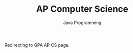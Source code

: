 ﻿---
layout: distill
title: AP Computer Science
subtitle: Java Programming
description: 2015 • 국제영재아카데미
logo: gpa-logo.png
img:
importance:
category: GPA

redirect: https://aaron.kr/content/about/teaching/
---

Redirecting to GPA AP CS page.
